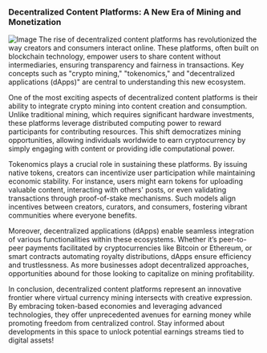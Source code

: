 ### Decentralized Content Platforms: A New Era of Mining and Monetization


![Image](https://github.com/user-attachments/assets/31692037-0104-4703-abd1-696b6a7dd41b)
The rise of decentralized content platforms has revolutionized the way creators and consumers interact online. These platforms, often built on blockchain technology, empower users to share content without intermediaries, ensuring transparency and fairness in transactions. Key concepts such as "crypto mining," "tokenomics," and "decentralized applications (dApps)" are central to understanding this new ecosystem.

One of the most exciting aspects of decentralized content platforms is their ability to integrate crypto mining into content creation and consumption. Unlike traditional mining, which requires significant hardware investments, these platforms leverage distributed computing power to reward participants for contributing resources. This shift democratizes mining opportunities, allowing individuals worldwide to earn cryptocurrency by simply engaging with content or providing idle computational power.

Tokenomics plays a crucial role in sustaining these platforms. By issuing native tokens, creators can incentivize user participation while maintaining economic stability. For instance, users might earn tokens for uploading valuable content, interacting with others' posts, or even validating transactions through proof-of-stake mechanisms. Such models align incentives between creators, curators, and consumers, fostering vibrant communities where everyone benefits.

Moreover, decentralized applications (dApps) enable seamless integration of various functionalities within these ecosystems. Whether it’s peer-to-peer payments facilitated by cryptocurrencies like Bitcoin or Ethereum, or smart contracts automating royalty distributions, dApps ensure efficiency and trustlessness. As more businesses adopt decentralized approaches, opportunities abound for those looking to capitalize on mining profitability.

In conclusion, decentralized content platforms represent an innovative frontier where virtual currency mining intersects with creative expression. By embracing token-based economies and leveraging advanced technologies, they offer unprecedented avenues for earning money while promoting freedom from centralized control. Stay informed about developments in this space to unlock potential earnings streams tied to digital assets!
